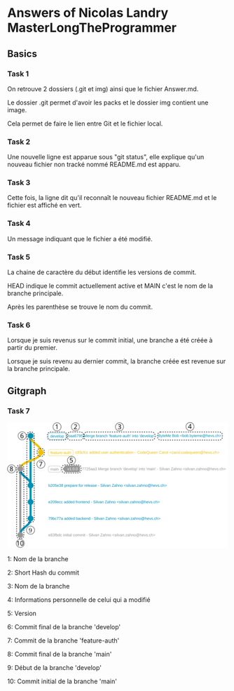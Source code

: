 # Answers of Nicolas Landry MasterLongTheProgrammer

## Basics

### Task 1

On retrouve 2 dossiers (.git et img) ainsi que le fichier Answer.md.

Le dossier .git permet d'avoir les packs et le dossier img contient une image.

Cela permet de faire le lien entre Git et le fichier local.

### Task 2

Une nouvelle ligne est apparue sous "git status", elle explique qu'un nouveau fichier non tracké nommé README.md est apparu.

### Task 3

Cette fois, la ligne dit qu'il reconnaît le nouveau fichier README.md et le fichier est affiché en vert.

### Task 4

  Un message indiquant que le fichier a été modifié.

### Task 5

La chaine de caractère du début identifie les versions de commit.

HEAD indique le commit actuellement active et MAIN c'est le nom de la branche principale.

Après les parenthèse se trouve le nom du commit. 

### Task 6

Lorsque je suis revenus sur le commit initial, une branche a été créée à partir du premier.

Lorsque je suis revenu au dernier commit, la branche créée est revenue sur la branche principale.

## Gitgraph

### Task 7

![Gitgraph](img/gitgraph.svg)

1: Nom de la branche

2: Short Hash du commit

3: Nom de la branche

4: Informations personnelle de celui qui a modifié

5: Version

6: Commit final de la branche 'develop'

7: Commit de la branche 'feature-auth'

8: Commit final de la branche 'main' 

9: Début de la branche 'develop'

10: Commit initial de la branche 'main'